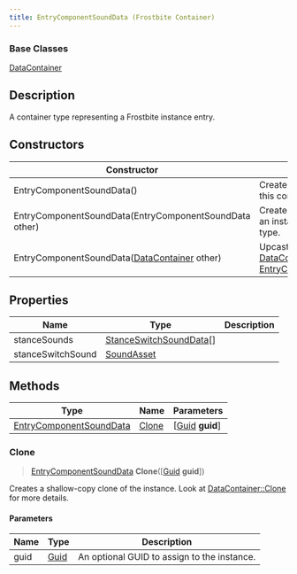 ```yaml
---
title: EntryComponentSoundData (Frostbite Container)
---
```

### Base Classes

[DataContainer](/vext/ref/cls/shr/datacontainer)

## Description

A container type representing a Frostbite instance entry.

## Constructors

| Constructor                                                                        | Description                                                                                                                           |
| ---------------------------------------------------------------------------------- | ------------------------------------------------------------------------------------------------------------------------------------- |
| EntryComponentSoundData()                                                          | Create a new instance of this container type.                                                                                         |
| EntryComponentSoundData(EntryComponentSoundData other)                             | Create a reference copy of an instance of the same type.                                                                              |
| EntryComponentSoundData([DataContainer](/vext/ref/cls/shr/datacontainer) other) | Upcast an instance of type [DataContainer](/vext/ref/cls/shr/datacontainer) to [EntryComponentSoundData](EntryComponentSoundData). |

## Properties

| Name              | Type                                               | Description |
| ----------------- | -------------------------------------------------- | ----------- |
| stanceSounds      | [StanceSwitchSoundData](StanceSwitchSoundData)\[\] |             |
| stanceSwitchSound | [SoundAsset](SoundAsset)                           |             |

## Methods

| Type                                               | Name            | Parameters                                     |
| -------------------------------------------------- | --------------- | ---------------------------------------------- |
| [EntryComponentSoundData](EntryComponentSoundData) | [Clone](#clone) | \[[Guid](/vext/ref/cls/shr/guid) **guid**\] |

### Clone

> [EntryComponentSoundData](EntryComponentSoundData) **Clone**(\[[Guid](/vext/ref/cls/shr/guid) **guid**\])

Creates a shallow-copy clone of the instance. Look at [DataContainer::Clone](/vext/ref/cls/shr/datacontainer#clone) for more details.

#### Parameters

| Name | Type         | Description                                 |
| ---- | ------------ | ------------------------------------------- |
| guid | [Guid](Guid) | An optional GUID to assign to the instance. |
